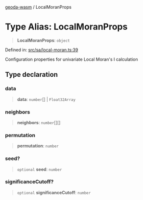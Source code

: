 [geoda-wasm](../globals.md) / LocalMoranProps

# Type Alias: LocalMoranProps

> **LocalMoranProps**: `object`

Defined in: [src/sa/local-moran.ts:39](https://github.com/GeoDaCenter/geoda-lib/blob/92ce80b2e81e5a6276ad0890a9a8fe638734b201/src/js/src/sa/local-moran.ts#L39)

Configuration properties for univariate Local Moran's I calculation

## Type declaration

### data

> **data**: `number`[] \| `Float32Array`

### neighbors

> **neighbors**: `number`[][]

### permutation

> **permutation**: `number`

### seed?

> `optional` **seed**: `number`

### significanceCutoff?

> `optional` **significanceCutoff**: `number`
